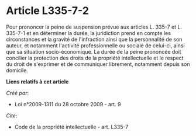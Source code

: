 # Article L335-7-2

Pour prononcer la peine de suspension prévue aux articles L. 335-7 et L. 335-7-1 et en déterminer la durée, la juridiction
prend en compte les circonstances et la gravité de l'infraction ainsi que la personnalité de son auteur, et notamment
l'activité professionnelle ou sociale de celui-ci, ainsi que sa situation socio-économique. La durée de la peine prononcée
doit concilier la protection des droits de la propriété intellectuelle et le respect du droit de s'exprimer et de communiquer
librement, notamment depuis son domicile.

**Liens relatifs à cet article**

_Créé par_:

  - Loi n°2009-1311 du 28 octobre 2009 - art. 9

_Cite_:

  - Code de la propriété intellectuelle - art. L335-7
